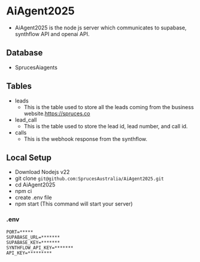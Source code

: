 # AiAgent2025 
- AiAgent2025 is the node js server which communicates to supabase, synthflow API and openai API.

## Database
- SprucesAiagents

## Tables
- leads
  - This is the table used to store all the leads coming from the business website.https://spruces.co
- lead_call
  - This is the table used to store the lead id, lead number, and call id. 
- calls
  - This is the webhook response from the synthflow.

## Local Setup
- Download Nodejs v22
- git clone `git@github.com:SprucesAustralia/AiAgent2025.git`
- cd AiAgent2025
- npm ci
- create .env file
- npm start (This command will start your server)

### .env
```
PORT=*****
SUPABASE_URL=*******
SUPABASE_KEY=*******
SYNTHFLOW_API_KEY=*******
API_KEY=*********
```
